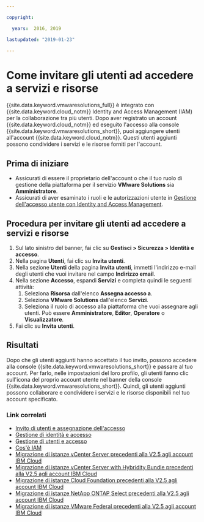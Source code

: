 ```yaml
---

copyright:

  years:  2016, 2019

lastupdated: "2019-01-23"

---
```


# Come invitare gli utenti ad accedere a servizi e risorse

{{site.data.keyword.vmwaresolutions_full}} è integrato con {{site.data.keyword.cloud_notm}} Identity and Access Management (IAM) per la collaborazione tra più utenti. Dopo aver registrato un account {{site.data.keyword.cloud_notm}} ed eseguito l'accesso alla console {{site.data.keyword.vmwaresolutions_short}}, puoi aggiungere utenti all'account {{site.data.keyword.cloud_notm}}. Questi utenti aggiunti possono condividere i servizi e le risorse forniti per l'account.

## Prima di iniziare

* Assicurati di essere il proprietario dell'account o che il tuo ruolo di gestione della piattaforma per il servizio **VMware Solutions** sia **Amministratore**.
* Assicurati di aver esaminato i ruoli e le autorizzazioni utente in [Gestione dell'accesso utente con Identity and Access Management](/docs/services/vmwaresolutions/vmonic/iam.html).

## Procedura per invitare gli utenti ad accedere a servizi e risorse

1. Sul lato sinistro del banner, fai clic su **Gestisci > Sicurezza > Identità e accesso**.
2. Nella pagina **Utenti**, fai clic su **Invita utenti**.
3. Nella sezione **Utenti** della pagina **Invita utenti**, immetti l'indirizzo e-mail degli utenti che vuoi invitare nel campo **Indirizzo email**.
4. Nella sezione **Accesso**, espandi **Servizi** e completa quindi le seguenti attività:
   1. Seleziona **Risorsa** dall'elenco **Assegna accesso a**.
   2. Seleziona **VMware Solutions** dall'elenco **Servizi**.
   3. Seleziona il ruolo di accesso alla piattaforma che vuoi assegnare agli utenti. Può essere **Amministratore**, **Editor**, **Operatore** o **Visualizzatore**.
5. Fai clic su **Invita utenti**.

## Risultati

Dopo che gli utenti aggiunti hanno accettato il tuo invito, possono accedere alla console {{site.data.keyword.vmwaresolutions_short}} e passare al tuo account. Per farlo, nelle impostazioni del loro profilo, gli utenti fanno clic sull'icona del proprio account utente nel banner della console {{site.data.keyword.vmwaresolutions_short}}. Quindi, gli utenti aggiunti possono collaborare e condividere i servizi e le risorse disponibili nel tuo account specificato.

### Link correlati

* [Invito di utenti e assegnazione dell'accesso](/docs/iam/iamuserinv.html)
* [Gestione di identità e accesso](/docs/iam/quickstart.html)
* [Gestione di utenti e accesso](/docs/iam/iamusermanage.html)
* [Cos'è IAM](/docs/iam/index.html)
* [Migrazione di istanze vCenter Server precedenti alla V2.5 agli account IBM Cloud](/docs/services/vmwaresolutions/vcenter/vc_addinstancetousraccount.html)
* [Migrazione di istanze vCenter Server with Hybridity Bundle precedenti alla V2.5 agli account IBM Cloud](/docs/services/vmwaresolutions/vcenter/vc_hybrid_addinstancetousraccount.html)
* [Migrazione di istanze Cloud Foundation precedenti alla V2.5 agli account IBM Cloud](/docs/services/vmwaresolutions/sddc/sd_addinstancetousraccount.html)
* [Migrazione di istanze NetApp ONTAP Select precedenti alla V2.5 agli account IBM Cloud](/docs/services/vmwaresolutions/netapp/np_addinstancetousraccount.html)
* [Migrazione di istanze VMware Federal precedenti alla V2.5 agli account IBM Cloud](/docs/services/vmwaresolutions/vcenter/vc_fed_addinstancetousraccount.html)
